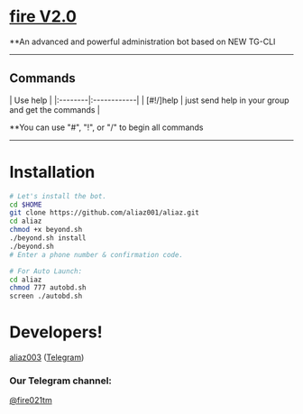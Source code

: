 # [fire V2.0](https://telegram.me/fire021tm)

**An advanced and powerful administration bot based on NEW TG-CLI


* * *

## Commands

| Use help |
|:--------|:------------|
| [#!/]help | just send help in your group and get the commands |

**You can use "#", "!", or "/" to begin all commands

* * *

# Installation


```sh
# Let's install the bot.
cd $HOME
git clone https://github.com/aliaz001/aliaz.git
cd aliaz
chmod +x beyond.sh
./beyond.sh install
./beyond.sh  
# Enter a phone number & confirmation code.

# For Auto Launch:
cd aliaz
chmod 777 autobd.sh
screen ./autobd.sh
```




# Developers!

[aliaz003](https://github.com/aliaz003) ([Telegram](https://telegram.me/aliaz))



### Our Telegram channel:

[@fire021tm](https://telegram.me/fire021tm)
